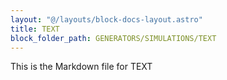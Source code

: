 ```yaml
---
layout: "@/layouts/block-docs-layout.astro"
title: TEXT
block_folder_path: GENERATORS/SIMULATIONS/TEXT
---
```


This is the Markdown file for TEXT

